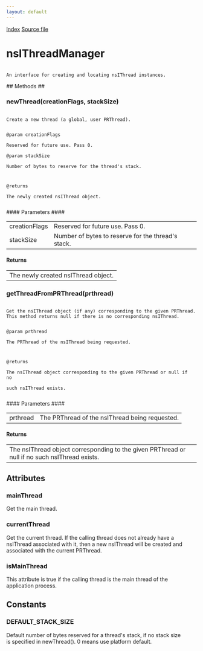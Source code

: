 ```yaml
---
layout: default
---
```

<div id='links'><a href="../index.html">Index</a>
<a href="http://dxr.mozilla.org/mozilla-central/source/xpcom/threads/nsIThreadManager.idl">Source file</a>
</div>

# nsIThreadManager #
<code>  
An interface for creating and locating nsIThread instances.  
  
</code>
## Methods ##

### newThread(creationFlags, stackSize) ###
<code>  
Create a new thread (a global, user PRThread).  
  
@param creationFlags  
  Reserved for future use.  Pass 0.  
@param stackSize  
  Number of bytes to reserve for the thread's stack.  
  
@returns  
  The newly created nsIThread object.  
  
</code>
#### Parameters ####

<table>

<tr>
<td>creationFlags</td>
<td>  Reserved for future use.  Pass 0.  
</td>
</tr>

<tr>
<td>stackSize</td>
<td>  Number of bytes to reserve for the thread's stack.  
</td>
</tr>

</table>

#### Returns ####

<table>

<tr>
<td>  The newly created nsIThread object.  
</td>
</tr>

</table>

### getThreadFromPRThread(prthread) ###
<code>  
Get the nsIThread object (if any) corresponding to the given PRThread.  
This method returns null if there is no corresponding nsIThread.  
  
@param prthread  
  The PRThread of the nsIThread being requested.  
  
@returns  
  The nsIThread object corresponding to the given PRThread or null if no  
  such nsIThread exists.  
  
</code>
#### Parameters ####

<table>

<tr>
<td>prthread</td>
<td>  The PRThread of the nsIThread being requested.  
</td>
</tr>

</table>

#### Returns ####

<table>

<tr>
<td>  The nsIThread object corresponding to the given PRThread or null if no  
  such nsIThread exists.  
</td>
</tr>

</table>

## Attributes ##

### mainThread ###
  
Get the main thread.  
  

### currentThread ###
  
Get the current thread.  If the calling thread does not already have a  
nsIThread associated with it, then a new nsIThread will be created and  
associated with the current PRThread.  
  

### isMainThread ###
  
This attribute is true if the calling thread is the main thread of the  
application process.  
  

## Constants ##

### DEFAULT_STACK_SIZE ###
  
Default number of bytes reserved for a thread's stack, if no stack size  
is specified in newThread(). 0 means use platform default.  
  
